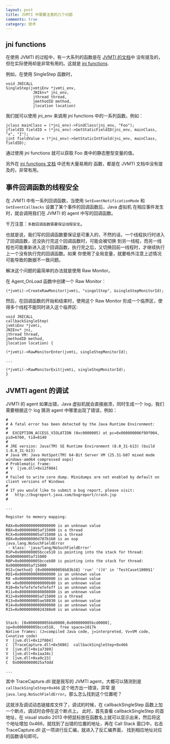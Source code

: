 ```yaml
---
layout: post
title: JVMTI 中需要注意的几个问题
comments: true
category: 技术
---
```


## jni functions
在使用 JVMTI 的过程中，有一大系列的函数是在 [JVMTI 的文档](http://docs.oracle.com/javase/7/docs/platform/jvmti/jvmti.html)中
没有提及的，但在实际使用却是非常有用的。这就是 [jni functions](http://docs.oracle.com/javase/7/docs/technotes/guides/jni/spec/functions.html).

例如，在使用 SingleStep 函数时，

```
void JNICALL
SingleStep(jvmtiEnv *jvmti_env,
            JNIEnv* jni_env,
            jthread thread,
            jmethodID method,
            jlocation location)
```

我们就可以使用 jni_env 来调用 jni functions 中的一系列函数。例如：

```
jclass mainClass = (*jni_env)->FindClass(jni_env, "Foo");
jfieldID fieldID = (*jni_env)->GetStaticFieldID(jni_env, mainClass, "x", "I");
jint fieldValue = (*jni_env)->GetStaticIntField(jni_env, mainClass, fieldID);
```

通过使用 jni functions 就可以获取 Foo 类中的静态整型变量的值。

另外在 [jni functions 文档](http://docs.oracle.com/javase/7/docs/technotes/guides/jni/spec/functions.html) 中还有大量易用的
函数，都是在 JVMTI 文档中没有提及的，非常有用。

## 事件回调函数的线程安全
在 JVMTI 中有一系列回调函数，当使用 `SetEventNotificationMode` 和 `SetEventCallbacks` 设置了某个事件的回调函数后，Java 虚拟机
在相应事件发生时，就会调用我们在 JVMTI 的 agent 中写的回调函数。

千万注意：`多数回调函数需要保证线程安全`。

也就是说，我们写的回调函数要保证是可重入的，不然的话，一个线程执行时进入了回调函数，还没执行完这个回调函数时，可能会被切换
到另一线程，而另一线程也可能重新进入这个回调函数，执行完之后，又切换回前一线程时，才继续执行上一个没有执行完的回调函数。如果
你使用了全局变量，就要格外注意上述情况可能导致的数据不一致问题。

解决这个问题的最简单的办法就是使用 Raw Monitor。

在 Agent_OnLoad 函数中创建一个 Raw Monitor：

```
(*jvmti)->CreateRawMonitor(jvmti, "singelStep", &singleStepMonitorId);
```

然后，在回调函数的开始和结束时，使用这个 Raw Monitor 形成一个临界区，使得多个线程不能同时进入这个临界区:

```
void JNICALL
callbackSingleStep(
jvmtiEnv *jvmti,
JNIEnv* jni,
jthread thread,
jmethodID method,
jlocation location) {

(*jvmti)->RawMonitorEnter(jvmti, singleStepMonitorId);

...

(*jvmti)->RawMonitorExit(jvmti, singleStepMonitorId);
}
```

## JVMTI agent 的调试
JVMTI 的 agent 如果出错，Java 虚拟机就会直接崩溃，同时生成一个 log，我们需要根据这个 log 猜测 agent 中哪里出现了错误，例如：

```
#
# A fatal error has been detected by the Java Runtime Environment:
#
#  EXCEPTION_ACCESS_VIOLATION (0xc0000005) at pc=0x000000006f99f004, pid=6760, tid=8140
#
# JRE version: Java(TM) SE Runtime Environment (8.0_31-b13) (build 1.8.0_31-b13)
# Java VM: Java HotSpot(TM) 64-Bit Server VM (25.31-b07 mixed mode windows-amd64 compressed oops)
# Problematic frame:
# V  [jvm.dll+0x12f004]
#
# Failed to write core dump. Minidumps are not enabled by default on client versions of Windows
#
# If you would like to submit a bug report, please visit:
#   http://bugreport.java.com/bugreport/crash.jsp
#

...

Register to memory mapping:

RAX=0x0000000000000000 is an unknown value
RBX=0x000000005af15000 is a thread
RCX=0x000000005af15000 is a thread
RDX=0x00000000d707b160 is an oop
java.lang.NoSuchFieldError 
 - klass: 'java/lang/NoSuchFieldError'
RSP=0x000000005bcce510 is pointing into the stack for thread: 0x000000005af15000
RBP=0x000000005bcceb80 is pointing into the stack for thread: 0x000000005af15000
RSI={method} {0x0000000056b83b18} 'run' '()V' in 'TestCaset1000$1'
RDI=0x0000000000000000 is an unknown value
R8 =0x0000000000000000 is an unknown value
R9 =0x0000000000000b80 is an unknown value
R10=0xfefefefefefefeff is an unknown value
R11=0x8080808080808080 is an unknown value
R12=0x000000005af15000 is a thread
R13=0x000000005ae58030 is an unknown value
R14=0x0000000000000000 is an unknown value
R15=0x00000000024388e0 is an unknown value


Stack: [0x000000005bbd0000,0x000000005bcd0000],  sp=0x000000005bcce510,  free space=1017k
Native frames: (J=compiled Java code, j=interpreted, Vv=VM code, C=native code)
V  [jvm.dll+0x12f004]
C  [TraceCapture.dll+0x5086]  callbackSingleStep+0x466
V  [jvm.dll+0x1a7389]
V  [jvm.dll+0x1aa34c]
V  [jvm.dll+0xa9c23]
C  0x00000000025afddd

...

```
其中 TraceCapture.dll 就是我写的 JVMTI agent，大概可以猜测到是  `callbackSingleStep+0x466` 这个地方出一错误，异常
是 `java.lang.NoSuchFieldError`。那么怎么找到这个位置呢？

这就涉及调试动态链接库文件了，调试的时候，在 callbackSingleStep 函数上加一个断点，调试时会停在这个断点上。
此时，首先查看 callbackSingleStep 的首地址，在 visual studio 2013 中把鼠标放在函数名上就可以显示出来，然后将这个地址增加
0x466，就找到了出错的位置的地址，再在 Call Stack 窗口中，右击 TraceCapture.dll 这一项进行反汇编，就进入了反汇编界面，
找到相应地址对应的函数语句即可。
